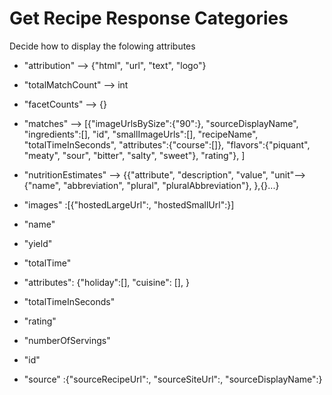 # Get Recipe Response Categories

Decide how to display the folowing attributes

* "attribution" --> {"html", "url", "text", "logo"}
* "totalMatchCount" --> int
* "facetCounts" --> {}
* "matches" --> [{"imageUrlsBySize":{"90":}, "sourceDisplayName", "ingredients":[], "id", "smallImageUrls":[], "recipeName", "totalTimeInSeconds", "attributes":{"course":[]}, "flavors":{"piquant", "meaty", "sour", "bitter", "salty", "sweet"}, "rating"}, ]

* "nutritionEstimates" --> {{"attribute", "description", "value", "unit"-->{"name", "abbreviation", "plural", "pluralAbbreviation"}, },{}...}
* "images" :[{"hostedLargeUrl":, "hostedSmallUrl":}]
* "name"
* "yield"
* "totalTime"
* "attributes": {"holiday":[], "cuisine": [], }
* "totalTimeInSeconds"
* "rating"
* "numberOfServings"
* "id"
* "source" :{"sourceRecipeUrl":, "sourceSiteUrl":, "sourceDisplayName":}